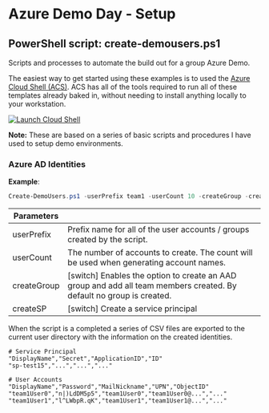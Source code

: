 # Azure Demo Day - Setup
## PowerShell script: create-demousers.ps1
Scripts and processes to automate the build out for a group Azure Demo.

The easiest way to get started using these examples is to used the [Azure Cloud Shell (ACS)](https://shell.azure.com). ACS has all of the tools required to run all of these templates already baked in, without needing to install anything locally to your workstation.

[![Launch Cloud Shell](https://shell.azure.com/images/launchcloudshell.png "Launch Cloud Shell")](https://shell.azure.com/powershell)

**Note:** These are based on a series of basic scripts and procedures I have used to setup demo environments. 

### Azure AD Identities

**Example**:

```powershell
Create-DemoUsers.ps1 -userPrefix team1 -userCount 10 -createGroup -createSP
```

|Parameters||
|-|-|
|userPrefix|Prefix name for all of the user accounts / groups created by the script.|
|userCount|The number of accounts to create. The count will be used when generating account names.|
|createGroup|[switch] Enables the option to create an AAD group and add all team members created. By default no group is created.|
|createSP|[switch] Create a service principal|

When the script is a completed a series of CSV files are exported to the current user directory with the information on the created identities.

```csv
# Service Principal
"DisplayName","Secret","ApplicationID","ID"
"sp-test15","...","...","..."

# User Accounts
"DisplayName","Password","MailNickname","UPN","ObjectID"
"team1User0","n|)LdDM5p5","team1User0","team1User0@...","..."
"team1User1","l^LWbpR.qK","team1User1","team1User1@...","..."
```
